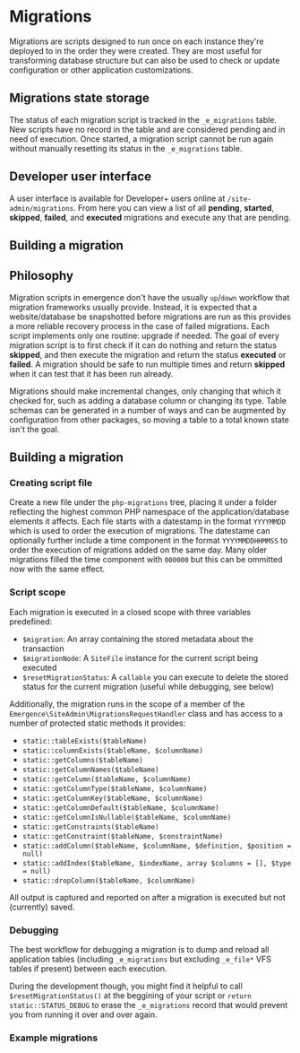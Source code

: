 # Migrations

Migrations are scripts designed to run once on each instance they're deployed to in the order they were created. They are most useful for transforming database structure but can also be used to check or update configuration or other application customizations.

## Migrations state storage

The status of each migration script is tracked in the `_e_migrations` table. New scripts have no record in the table and are considered pending and in need of execution. Once started, a migration script cannot be run again without manually resetting its status in the `_e_migrations` table.

## Developer user interface

A user interface is available for Developer+ users online at `/site-admin/migrations`. From here you can view a list of all **pending**, **started**, **skipped**, **failed**, and **executed** migrations and execute any that are pending.

## Building a migration
## Philosophy

Migration scripts in emergence don't have the usually `up`/`down` workflow that migration frameworks usually provide. Instead, it is expected that a website/database be snapshotted before migrations are run as this provides a more reliable recovery process in the case of failed migrations. Each script implements only one routine: upgrade if needed. The goal of every migration script is to first check if it can do nothing and return the status **skipped**, and then execute the migration and return the status **executed** or **failed**. A migration should be safe to run multiple times and return **skipped** when it can test that it has been run already.

Migrations should make incremental changes, only changing that which it checked for, such as adding a database column or changing its type. Table schemas can be generated in a number of ways and can be augmented by configuration from other packages, so moving a table to a total known state isn't the goal.

## Building a migration

### Creating script file

Create a new file under the `php-migrations` tree, placing it under a folder reflecting the highest common PHP namespace of the application/database elements it affects. Each file starts with a datestamp in the format `YYYYMMDD` which is used to order the execution of migrations. The datestame can optionally further include a time component in the format `YYYYMMDDHHMMSS` to order the execution of migrations added on the same day. Many older migrations filled the time component with `000000` but this can be ommitted now with the same effect.

### Script scope

Each migration is executed in a closed scope with three variables predefined:

- `$migration`: An array containing the stored metadata about the transaction
- `$migrationNode`: A `SiteFile` instance for the current script being executed
- `$resetMigrationStatus`: A `callable` you can execute to delete the stored status for the current migration (useful while debugging, see below)

Additionally, the migration runs in the scope of a member of the `Emergence\SiteAdmin\MigrationsRequestHandler` class and has access to a number of protected static methods it provides:

- `static::tableExists($tableName)`
- `static::columnExists($tableName, $columnName)`
- `static::getColumns($tableName)`
- `static::getColumnNames($tableName)`
- `static::getColumn($tableName, $columnName)`
- `static::getColumnType($tableName, $columnName)`
- `static::getColumnKey($tableName, $columnName)`
- `static::getColumnDefault($tableName, $columnName)`
- `static::getColumnIsNullable($tableName, $columnName)`
- `static::getConstraints($tableName)`
- `static::getConstraint($tableName, $constraintName)`
- `static::addColumn($tableName, $columnName, $definition, $position = null)`
- `static::addIndex($tableName, $indexName, array $columns = [], $type = null)`
- `static::dropColumn($tableName, $columnName)`

All output is captured and reported on after a migration is executed but not (currently) saved.

### Debugging

The best workflow for debugging a migration is to dump and reload all application tables (including `_e_migrations` but excluding `_e_file*` VFS tables if present) between each execution.

During the development though, you might find it helpful to call `$resetMigrationStatus()` at the beggining of your script or `return static::STATUS_DEBUG` to erase the `_e_migrations` record that would prevent you from running it over and over again.

### Example migrations

